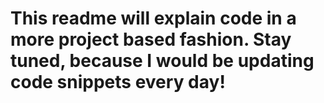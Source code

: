 # This readme will explain code in a more project based fashion. Stay tuned, because I would be updating code snippets every day!
